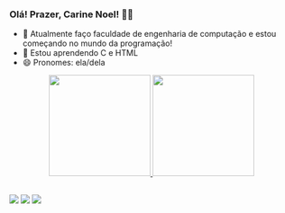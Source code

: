 ### Olá! Prazer, Carine Noel! 👋😊

- 🔭 Atualmente faço faculdade de engenharia de computação e estou começando no mundo da programação!
- 🌱 Estou aprendendo C e HTML
- 😄 Pronomes: ela/dela
<div align="center">
  <a href="https://github.com/canoel22">
  <img height="180em" src="https://github-readme-stats.vercel.app/api?username=canoel22&show_icons=true&theme=tokyonight&include_all_commits=true&count_private=true"/>
  <img height="180em" src="https://github-readme-stats.vercel.app/api/top-langs/?username=canoel22&layout=compact&langs_count=7&theme=tokyonight"/>
</div>

  ##
  
  <div> 
  <a href="https://www.instagram.com/carine.noel22/" target="_blank"><img src="https://img.shields.io/badge/-Instagram-%23E4405F?style=for-the-badge&logo=instagram&logoColor=white" target="_blank"></a>
  <a href = "mailto:carine.noel2003@gmail.com"><img src="https://img.shields.io/badge/-Gmail-%23333?style=for-the-badge&logo=gmail&logoColor=white" target="_blank"></a>
  <a href="https://www.linkedin.com/in/carine-noel-5598891a9/" target="_blank"><img src="https://img.shields.io/badge/-LinkedIn-%230077B5?style=for-the-badge&logo=linkedin&logoColor=white" target="_blank"></a> 
 
</div>
